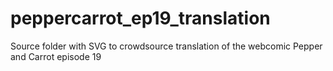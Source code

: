 # peppercarrot_ep19_translation
Source folder with SVG to crowdsource translation of the webcomic Pepper and Carrot episode 19
